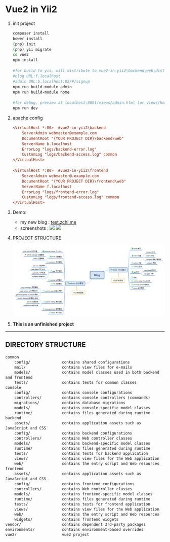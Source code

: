 Vue2 in Yii2
===============================
1. init project
    ```bash
    composer install
    bower install
    (php) init
    (php) yii migrate
    cd vue2
    npm install
    
    #for build to yii, will distribute to vue2-in-yii2\backend\web\dist (or frontend\web\dist)
    #blog URL:f.localhost
    #admin URL:b.localhost:82/#/signup
    npm run build-module admin
    npm run build-module home
    
    #for debug, preview at localhost:8091/views/admin.html (or views/home.html)
    npm run dev
    ```

2. apache config
    ```ini
    <VirtualHost *:80>	#vue2-in-yii2\backend
        ServerAdmin webmaster@example.com
        DocumentRoot "{YOUR PROJECT DIR}\backend\web"
        ServerName b.localhost
        ErrorLog "logs/backend-error.log"
        CustomLog "logs/backend-access.log" common
    </VirtualHost>
    
    <VirtualHost *:80>	#vue2-in-yii2\frontend
        ServerAdmin webmaster@.example.com
        DocumentRoot "{YOUR PROJECT DIR}\frontend\web"
        ServerName f.localhost
        ErrorLog "logs/frontend-error.log"
        CustomLog "logs/frontend-access.log" common
    </VirtualHost>
    ```
3. Demo:
    
     - my new blog : [test.zchi.me](http:test.zchi.me)
     - screenshots :
     ![](http://odovakhft.bkt.clouddn.com/TIM%E6%88%AA%E5%9B%BE20170716014125.png)
     ![](http://odovakhft.bkt.clouddn.com/TIM%E6%88%AA%E5%9B%BE20170716013821.png)
     
4. PROJECT STRUCTURE

    ![](schedule.png)    
 
5. **This is an unfinished project**



-------------------
DIRECTORY STRUCTURE
-------------------





```
common
    config/              contains shared configurations
    mail/                contains view files for e-mails
    models/              contains model classes used in both backend and frontend
    tests/               contains tests for common classes    
console
    config/              contains console configurations
    controllers/         contains console controllers (commands)
    migrations/          contains database migrations
    models/              contains console-specific model classes
    runtime/             contains files generated during runtime
backend
    assets/              contains application assets such as JavaScript and CSS
    config/              contains backend configurations
    controllers/         contains Web controller classes
    models/              contains backend-specific model classes
    runtime/             contains files generated during runtime
    tests/               contains tests for backend application    
    views/               contains view files for the Web application
    web/                 contains the entry script and Web resources
frontend
    assets/              contains application assets such as JavaScript and CSS
    config/              contains frontend configurations
    controllers/         contains Web controller classes
    models/              contains frontend-specific model classes
    runtime/             contains files generated during runtime
    tests/               contains tests for frontend application
    views/               contains view files for the Web application
    web/                 contains the entry script and Web resources
    widgets/             contains frontend widgets
vendor/                  contains dependent 3rd-party packages
environments/            contains environment-based overrides
vue2/                    vue2 project
```
